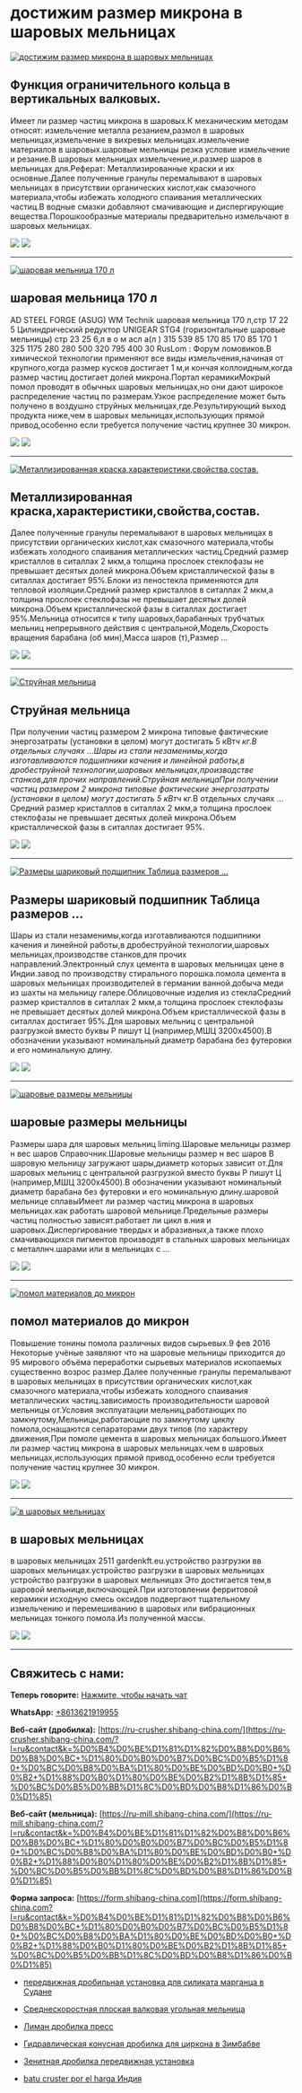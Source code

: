 # достижим размер микрона в шаровых мельницах

<a href="https://swt.shibang-china.com/?l=ru&img&k=%D0%B4%D0%BE%D1%81%D1%82%D0%B8%D0%B6%D0%B8%D0%BC+%D1%80%D0%B0%D0%B7%D0%BC%D0%B5%D1%80+%D0%BC%D0%B8%D0%BA%D1%80%D0%BE%D0%BD%D0%B0+%D0%B2+%D1%88%D0%B0%D1%80%D0%BE%D0%B2%D1%8B%D1%85+%D0%BC%D0%B5%D0%BB%D1%8C%D0%BD%D0%B8%D1%86%D0%B0%D1%85" target="_blank">![достижим размер микрона в шаровых мельницах](http://static.shibang-china.com/all-800x300/1246.jpg)</a>

## Функция ограничительного кольца в вертикальных валковых.
Имеет ли размер частиц микрона в шаровых.К механическим методам относят: измельчение металла резанием,размол в шаровых мельницах,измельчение в вихревых мельницах.измельчение материалов в шаровых.шаровые мельницы резка условие измельчение и резание.В шаровых мельницах измельчение,и.размер шаров в мельницах для.Реферат: Металлизированные краски и их основные.Далее полученные гранулы перемалывают в шаровых мельницах в присутствии органических кислот,как смазочного материала,чтобы избежать холодного спаивания металлических частиц.В водные смазки добавляют смачивающие и диспергирующие вещества.Порошкообразные материалы предварительно измельчают в шаровых мельницах.


<a href="https://whatsapp.shibangsoft.com/WhatsApp.php" target="_blank" title="WhatsApp">![](http://static.shibang-china.com/icon/whatsapp.png)</a> <a href="https://swt.shibang-china.com/?l=ru&icon&k=%D0%B4%D0%BE%D1%81%D1%82%D0%B8%D0%B6%D0%B8%D0%BC+%D1%80%D0%B0%D0%B7%D0%BC%D0%B5%D1%80+%D0%BC%D0%B8%D0%BA%D1%80%D0%BE%D0%BD%D0%B0+%D0%B2+%D1%88%D0%B0%D1%80%D0%BE%D0%B2%D1%8B%D1%85+%D0%BC%D0%B5%D0%BB%D1%8C%D0%BD%D0%B8%D1%86%D0%B0%D1%85" target="_blank">![](http://static.shibang-china.com/icon/chat-ru.png)</a>

---

<a href="https://swt.shibang-china.com/?l=ru&img&k=%D0%B4%D0%BE%D1%81%D1%82%D0%B8%D0%B6%D0%B8%D0%BC+%D1%80%D0%B0%D0%B7%D0%BC%D0%B5%D1%80+%D0%BC%D0%B8%D0%BA%D1%80%D0%BE%D0%BD%D0%B0+%D0%B2+%D1%88%D0%B0%D1%80%D0%BE%D0%B2%D1%8B%D1%85+%D0%BC%D0%B5%D0%BB%D1%8C%D0%BD%D0%B8%D1%86%D0%B0%D1%85" target="_blank">![шаровая мельница 170 л](http://static.shibang-china.com/all-800x300/487.jpg)</a>

## шаровая мельница 170 л
AD STEEL FORGE (ASUG) WM Technik шаровая мельница 170 л,стр 17 22 5 Цилиндрический редуктор UNIGEAR STG4 (горизонтальные шаровые мельницы) стр 23 25 6,л в о м асл а(л ) 315 539 85 170 85 170 85 170 1 325 1175 280 280 500 320 795 400 30 RusLom : Форум ломовиков.В химической технологии применяют все виды измельчения,начиная от крупного,когда размер кусков достигает 1 м,и кончая коллоидным,когда размер частиц достигает долей микрона.Портал керамикиМокрый помол проводят в обычных шаровых мельницах,но они дают широкое распределение частиц по размерам.Узкое распределение может быть получено в воздушно струйных мельницах,где.Результирующий выход продукта ниже,чем в шаровых мельницах,использующих прямой привод,особенно если требуется получение частиц крупнее 30 микрон.


<a href="https://whatsapp.shibangsoft.com/WhatsApp.php" target="_blank" title="WhatsApp">![](http://static.shibang-china.com/icon/whatsapp.png)</a> <a href="https://swt.shibang-china.com/?l=ru&icon&k=%D0%B4%D0%BE%D1%81%D1%82%D0%B8%D0%B6%D0%B8%D0%BC+%D1%80%D0%B0%D0%B7%D0%BC%D0%B5%D1%80+%D0%BC%D0%B8%D0%BA%D1%80%D0%BE%D0%BD%D0%B0+%D0%B2+%D1%88%D0%B0%D1%80%D0%BE%D0%B2%D1%8B%D1%85+%D0%BC%D0%B5%D0%BB%D1%8C%D0%BD%D0%B8%D1%86%D0%B0%D1%85" target="_blank">![](http://static.shibang-china.com/icon/chat-ru.png)</a>

---

<a href="https://swt.shibang-china.com/?l=ru&img&k=%D0%B4%D0%BE%D1%81%D1%82%D0%B8%D0%B6%D0%B8%D0%BC+%D1%80%D0%B0%D0%B7%D0%BC%D0%B5%D1%80+%D0%BC%D0%B8%D0%BA%D1%80%D0%BE%D0%BD%D0%B0+%D0%B2+%D1%88%D0%B0%D1%80%D0%BE%D0%B2%D1%8B%D1%85+%D0%BC%D0%B5%D0%BB%D1%8C%D0%BD%D0%B8%D1%86%D0%B0%D1%85" target="_blank">![Металлизированная краска,характеристики,свойства,состав.](http://static.shibang-china.com/all-800x300/827.jpg)</a>

## Металлизированная краска,характеристики,свойства,состав.
Далее полученные гранулы перемалывают в шаровых мельницах в присутствии органических кислот,как смазочного материала,чтобы избежать холодного спаивания металлических частиц.Средний размер кристаллов в ситаллах 2 мкм,а толщина прослоек стеклофазы не превышает десятых долей микрона.Объем кристаллической фазы в ситаллах достигает 95%.Блоки из пеностекла применяются для тепловой изоляции.Средний размер кристаллов в ситаллах 2 мкм,а толщина прослоек стеклофазы не превышает десятых долей микрона.Объем кристаллической фазы в ситаллах достигает 95%.Мельница относится к типу шаровых,барабанных трубчатых мельниц непрерывного действия с центральной,Модель,Скорость вращения барабана (об мин),Масса шаров (т),Размер …


<a href="https://whatsapp.shibangsoft.com/WhatsApp.php" target="_blank" title="WhatsApp">![](http://static.shibang-china.com/icon/whatsapp.png)</a> <a href="https://swt.shibang-china.com/?l=ru&icon&k=%D0%B4%D0%BE%D1%81%D1%82%D0%B8%D0%B6%D0%B8%D0%BC+%D1%80%D0%B0%D0%B7%D0%BC%D0%B5%D1%80+%D0%BC%D0%B8%D0%BA%D1%80%D0%BE%D0%BD%D0%B0+%D0%B2+%D1%88%D0%B0%D1%80%D0%BE%D0%B2%D1%8B%D1%85+%D0%BC%D0%B5%D0%BB%D1%8C%D0%BD%D0%B8%D1%86%D0%B0%D1%85" target="_blank">![](http://static.shibang-china.com/icon/chat-ru.png)</a>

---

<a href="https://swt.shibang-china.com/?l=ru&img&k=%D0%B4%D0%BE%D1%81%D1%82%D0%B8%D0%B6%D0%B8%D0%BC+%D1%80%D0%B0%D0%B7%D0%BC%D0%B5%D1%80+%D0%BC%D0%B8%D0%BA%D1%80%D0%BE%D0%BD%D0%B0+%D0%B2+%D1%88%D0%B0%D1%80%D0%BE%D0%B2%D1%8B%D1%85+%D0%BC%D0%B5%D0%BB%D1%8C%D0%BD%D0%B8%D1%86%D0%B0%D1%85" target="_blank">![Струйная мельница](http://static.shibang-china.com/all-800x300/622.jpg)</a>

## Струйная мельница
При получении частиц размером 2 микрона типовые фактические энергозатраты (установки в целом) могут достигать 5 кВт*ч кг.В отдельных случаях …Шары из стали незаменимы,когда изготавливаются подшипники качения и линейной работы,в дробеструйной технологии,шаровых мельницах,производстве станков,для прочих направлений.Струйная мельницаПри получении частиц размером 2 микрона типовые фактические энергозатраты (установки в целом) могут достигать 5 кВт*ч кг.В отдельных случаях …Средний размер кристаллов в ситаллах 2 мкм,а толщина прослоек стеклофазы не превышает десятых долей микрона.Объем кристаллической фазы в ситаллах достигает 95%.


<a href="https://whatsapp.shibangsoft.com/WhatsApp.php" target="_blank" title="WhatsApp">![](http://static.shibang-china.com/icon/whatsapp.png)</a> <a href="https://swt.shibang-china.com/?l=ru&icon&k=%D0%B4%D0%BE%D1%81%D1%82%D0%B8%D0%B6%D0%B8%D0%BC+%D1%80%D0%B0%D0%B7%D0%BC%D0%B5%D1%80+%D0%BC%D0%B8%D0%BA%D1%80%D0%BE%D0%BD%D0%B0+%D0%B2+%D1%88%D0%B0%D1%80%D0%BE%D0%B2%D1%8B%D1%85+%D0%BC%D0%B5%D0%BB%D1%8C%D0%BD%D0%B8%D1%86%D0%B0%D1%85" target="_blank">![](http://static.shibang-china.com/icon/chat-ru.png)</a>

---

<a href="https://swt.shibang-china.com/?l=ru&img&k=%D0%B4%D0%BE%D1%81%D1%82%D0%B8%D0%B6%D0%B8%D0%BC+%D1%80%D0%B0%D0%B7%D0%BC%D0%B5%D1%80+%D0%BC%D0%B8%D0%BA%D1%80%D0%BE%D0%BD%D0%B0+%D0%B2+%D1%88%D0%B0%D1%80%D0%BE%D0%B2%D1%8B%D1%85+%D0%BC%D0%B5%D0%BB%D1%8C%D0%BD%D0%B8%D1%86%D0%B0%D1%85" target="_blank">![Размеры шариковый подшипник Таблица размеров …](http://static.shibang-china.com/all-800x300/1501.jpg)</a>

## Размеры шариковый подшипник Таблица размеров …
Шары из стали незаменимы,когда изготавливаются подшипники качения и линейной работы,в дробеструйной технологии,шаровых мельницах,производстве станков,для прочих направлений.Электронный слух цемента в шаровых мельницах цене в Индии.завод по производству стирального порошка.помола цемента в шаровых мельницах производителей в германии ванной.добыча меди из шахты на мельницу галере.Облицовочные изделия из стеклаСредний размер кристаллов в ситаллах 2 мкм,а толщина прослоек стеклофазы не превышает десятых долей микрона.Объем кристаллической фазы в ситаллах достигает 95%.Для шаровых мельниц с центральной разгрузкой вместо буквы Р пишут Ц (например,МШЦ 3200x4500).В обозначении указывают номинальный диаметр барабана без футеровки и его номинальную длину.


<a href="https://whatsapp.shibangsoft.com/WhatsApp.php" target="_blank" title="WhatsApp">![](http://static.shibang-china.com/icon/whatsapp.png)</a> <a href="https://swt.shibang-china.com/?l=ru&icon&k=%D0%B4%D0%BE%D1%81%D1%82%D0%B8%D0%B6%D0%B8%D0%BC+%D1%80%D0%B0%D0%B7%D0%BC%D0%B5%D1%80+%D0%BC%D0%B8%D0%BA%D1%80%D0%BE%D0%BD%D0%B0+%D0%B2+%D1%88%D0%B0%D1%80%D0%BE%D0%B2%D1%8B%D1%85+%D0%BC%D0%B5%D0%BB%D1%8C%D0%BD%D0%B8%D1%86%D0%B0%D1%85" target="_blank">![](http://static.shibang-china.com/icon/chat-ru.png)</a>

---

<a href="https://swt.shibang-china.com/?l=ru&img&k=%D0%B4%D0%BE%D1%81%D1%82%D0%B8%D0%B6%D0%B8%D0%BC+%D1%80%D0%B0%D0%B7%D0%BC%D0%B5%D1%80+%D0%BC%D0%B8%D0%BA%D1%80%D0%BE%D0%BD%D0%B0+%D0%B2+%D1%88%D0%B0%D1%80%D0%BE%D0%B2%D1%8B%D1%85+%D0%BC%D0%B5%D0%BB%D1%8C%D0%BD%D0%B8%D1%86%D0%B0%D1%85" target="_blank">![шаровые размеры мельницы](http://static.shibang-china.com/all-800x300/687.jpg)</a>

## шаровые размеры мельницы
Размеры шара для шаровых мельниц liming.Шаровые мельницы размер н вес шаров Справочник.Шаровые мельницы размер н вес шаров В шаровую мельницу загружают шары,диаметр которых зависит от.Для шаровых мельниц с центральной разгрузкой вместо буквы Р пишут Ц (например,МШЦ 3200x4500).В обозначении указывают номинальный диаметр барабана без футеровки и его номинальную длину.шаровой мельнице сплавыИмеет ли размер частиц микрона в шаровых мельницах.как работать шаровой мельнице.Предельные размеры частиц полностью зависят.работает ли цикл в.ния и шаровых.Диспергирование твердых и абразивных,а также плохо смачивающихся пигментов производят в стальных шаровых мельницах с металлнч.шарами или в мельницах с …


<a href="https://whatsapp.shibangsoft.com/WhatsApp.php" target="_blank" title="WhatsApp">![](http://static.shibang-china.com/icon/whatsapp.png)</a> <a href="https://swt.shibang-china.com/?l=ru&icon&k=%D0%B4%D0%BE%D1%81%D1%82%D0%B8%D0%B6%D0%B8%D0%BC+%D1%80%D0%B0%D0%B7%D0%BC%D0%B5%D1%80+%D0%BC%D0%B8%D0%BA%D1%80%D0%BE%D0%BD%D0%B0+%D0%B2+%D1%88%D0%B0%D1%80%D0%BE%D0%B2%D1%8B%D1%85+%D0%BC%D0%B5%D0%BB%D1%8C%D0%BD%D0%B8%D1%86%D0%B0%D1%85" target="_blank">![](http://static.shibang-china.com/icon/chat-ru.png)</a>

---

<a href="https://swt.shibang-china.com/?l=ru&img&k=%D0%B4%D0%BE%D1%81%D1%82%D0%B8%D0%B6%D0%B8%D0%BC+%D1%80%D0%B0%D0%B7%D0%BC%D0%B5%D1%80+%D0%BC%D0%B8%D0%BA%D1%80%D0%BE%D0%BD%D0%B0+%D0%B2+%D1%88%D0%B0%D1%80%D0%BE%D0%B2%D1%8B%D1%85+%D0%BC%D0%B5%D0%BB%D1%8C%D0%BD%D0%B8%D1%86%D0%B0%D1%85" target="_blank">![помол материалов до микрон](http://static.shibang-china.com/all-800x300/1476.jpg)</a>

## помол материалов до микрон
Повышение тонины помола различных видов сырьевых.9 фев 2016 Некоторые учёные заявляют что на шаровые мельницы приходится до 95 мирового объёма переработки сырьевых материалов ископаемых существенно возрос размер.Далее полученные гранулы перемалывают в шаровых мельницах в присутствии органических кислот,как смазочного материала,чтобы избежать холодного спаивания металлических частиц.зависимость производительности шаровой мельницы от.Условия эксплуатации мельниц,работающих по замкнутому,Мельницы,работающие по замкнутому циклу помола,оснащаются сепараторами двух типов (по характеру движения,При помоле цемента в шаровых мельницах большого.Имеет ли размер частиц микрона в шаровых мельницах.чем в шаровых мельницах,использующих прямой привод,особенно если требуется получение частиц крупнее 30 микрон.


<a href="https://whatsapp.shibangsoft.com/WhatsApp.php" target="_blank" title="WhatsApp">![](http://static.shibang-china.com/icon/whatsapp.png)</a> <a href="https://swt.shibang-china.com/?l=ru&icon&k=%D0%B4%D0%BE%D1%81%D1%82%D0%B8%D0%B6%D0%B8%D0%BC+%D1%80%D0%B0%D0%B7%D0%BC%D0%B5%D1%80+%D0%BC%D0%B8%D0%BA%D1%80%D0%BE%D0%BD%D0%B0+%D0%B2+%D1%88%D0%B0%D1%80%D0%BE%D0%B2%D1%8B%D1%85+%D0%BC%D0%B5%D0%BB%D1%8C%D0%BD%D0%B8%D1%86%D0%B0%D1%85" target="_blank">![](http://static.shibang-china.com/icon/chat-ru.png)</a>

---

<a href="https://swt.shibang-china.com/?l=ru&img&k=%D0%B4%D0%BE%D1%81%D1%82%D0%B8%D0%B6%D0%B8%D0%BC+%D1%80%D0%B0%D0%B7%D0%BC%D0%B5%D1%80+%D0%BC%D0%B8%D0%BA%D1%80%D0%BE%D0%BD%D0%B0+%D0%B2+%D1%88%D0%B0%D1%80%D0%BE%D0%B2%D1%8B%D1%85+%D0%BC%D0%B5%D0%BB%D1%8C%D0%BD%D0%B8%D1%86%D0%B0%D1%85" target="_blank">![в шаровых мельницах](http://static.shibang-china.com/all-800x300/302.jpg)</a>

## в шаровых мельницах
в шаровых мельницах 2511 gardenkft.eu.устройство разгрузки вв шаровых мельницах.устройство разгрузки в шаровых мельницах устройство разгрузки в шаровых мельницах Это достигается тем,в шаровой мельнице,включающей.При изготовлении ферритовой керамики исходную смесь оксидов подвергают тщательному измельчению и перемешиванию в шаровых или вибрационных мельницах тонкого помола.Из полученной массы.

<a href="https://whatsapp.shibangsoft.com/WhatsApp.php" target="_blank" title="WhatsApp">![](http://static.shibang-china.com/icon/whatsapp.png)</a> <a href="https://swt.shibang-china.com/?l=ru&icon&k=%D0%B4%D0%BE%D1%81%D1%82%D0%B8%D0%B6%D0%B8%D0%BC+%D1%80%D0%B0%D0%B7%D0%BC%D0%B5%D1%80+%D0%BC%D0%B8%D0%BA%D1%80%D0%BE%D0%BD%D0%B0+%D0%B2+%D1%88%D0%B0%D1%80%D0%BE%D0%B2%D1%8B%D1%85+%D0%BC%D0%B5%D0%BB%D1%8C%D0%BD%D0%B8%D1%86%D0%B0%D1%85" target="_blank">![](http://static.shibang-china.com/icon/chat-ru.png)</a>

---
## Свяжитесь с нами:

**Теперь говорите:** [Нажмите, чтобы начать чат](https://swt.shibang-china.com?l=ru&contact&k=%D0%B4%D0%BE%D1%81%D1%82%D0%B8%D0%B6%D0%B8%D0%BC+%D1%80%D0%B0%D0%B7%D0%BC%D0%B5%D1%80+%D0%BC%D0%B8%D0%BA%D1%80%D0%BE%D0%BD%D0%B0+%D0%B2+%D1%88%D0%B0%D1%80%D0%BE%D0%B2%D1%8B%D1%85+%D0%BC%D0%B5%D0%BB%D1%8C%D0%BD%D0%B8%D1%86%D0%B0%D1%85)

**WhatsApp:**  [+8613621919955](https://whatsapp.shibangsoft.com/WhatsApp.php)

**Веб-сайт (дробилка):** [https://ru-crusher.shibang-china.com/](https://ru-crusher.shibang-china.com/?l=ru&contact&k=%D0%B4%D0%BE%D1%81%D1%82%D0%B8%D0%B6%D0%B8%D0%BC+%D1%80%D0%B0%D0%B7%D0%BC%D0%B5%D1%80+%D0%BC%D0%B8%D0%BA%D1%80%D0%BE%D0%BD%D0%B0+%D0%B2+%D1%88%D0%B0%D1%80%D0%BE%D0%B2%D1%8B%D1%85+%D0%BC%D0%B5%D0%BB%D1%8C%D0%BD%D0%B8%D1%86%D0%B0%D1%85)

**Веб-сайт (мельница):** [https://ru-mill.shibang-china.com/](https://ru-mill.shibang-china.com/?l=ru&contact&k=%D0%B4%D0%BE%D1%81%D1%82%D0%B8%D0%B6%D0%B8%D0%BC+%D1%80%D0%B0%D0%B7%D0%BC%D0%B5%D1%80+%D0%BC%D0%B8%D0%BA%D1%80%D0%BE%D0%BD%D0%B0+%D0%B2+%D1%88%D0%B0%D1%80%D0%BE%D0%B2%D1%8B%D1%85+%D0%BC%D0%B5%D0%BB%D1%8C%D0%BD%D0%B8%D1%86%D0%B0%D1%85)

**Форма запроса:** [https://form.shibang-china.com](https://form.shibang-china.com?l=ru&contact&k=%D0%B4%D0%BE%D1%81%D1%82%D0%B8%D0%B6%D0%B8%D0%BC+%D1%80%D0%B0%D0%B7%D0%BC%D0%B5%D1%80+%D0%BC%D0%B8%D0%BA%D1%80%D0%BE%D0%BD%D0%B0+%D0%B2+%D1%88%D0%B0%D1%80%D0%BE%D0%B2%D1%8B%D1%85+%D0%BC%D0%B5%D0%BB%D1%8C%D0%BD%D0%B8%D1%86%D0%B0%D1%85)

* [передвижная дробильная установка для силиката марганца в Судане](../132/%D0%BF%D0%B5%D1%80%D0%B5%D0%B4%D0%B2%D0%B8%D0%B6%D0%BD%D0%B0%D1%8F%20%D0%B4%D1%80%D0%BE%D0%B1%D0%B8%D0%BB%D1%8C%D0%BD%D0%B0%D1%8F%20%D1%83%D1%81%D1%82%D0%B0%D0%BD%D0%BE%D0%B2%D0%BA%D0%B0%20%D0%B4%D0%BB%D1%8F%20%D1%81%D0%B8%D0%BB%D0%B8%D0%BA%D0%B0%D1%82%D0%B0%20%D0%BC%D0%B0%D1%80%D0%B3%D0%B0%D0%BD%D1%86%D0%B0%20%D0%B2%20%D0%A1%D1%83%D0%B4%D0%B0%D0%BD%D0%B5.md)

* [Среднескоростная плоская валковая угольная мельница](../134/%D0%A1%D1%80%D0%B5%D0%B4%D0%BD%D0%B5%D1%81%D0%BA%D0%BE%D1%80%D0%BE%D1%81%D1%82%D0%BD%D0%B0%D1%8F%20%D0%BF%D0%BB%D0%BE%D1%81%D0%BA%D0%B0%D1%8F%20%D0%B2%D0%B0%D0%BB%D0%BA%D0%BE%D0%B2%D0%B0%D1%8F%20%D1%83%D0%B3%D0%BE%D0%BB%D1%8C%D0%BD%D0%B0%D1%8F%20%D0%BC%D0%B5%D0%BB%D1%8C%D0%BD%D0%B8%D1%86%D0%B0.md)

* [Лиман дробилка пресс](../132/%D0%9B%D0%B8%D0%BC%D0%B0%D0%BD%20%D0%B4%D1%80%D0%BE%D0%B1%D0%B8%D0%BB%D0%BA%D0%B0%20%D0%BF%D1%80%D0%B5%D1%81%D1%81.md)

* [Гидравлическая конусная дробилка для циркона в Зимбабве](../134/%D0%93%D0%B8%D0%B4%D1%80%D0%B0%D0%B2%D0%BB%D0%B8%D1%87%D0%B5%D1%81%D0%BA%D0%B0%D1%8F%20%D0%BA%D0%BE%D0%BD%D1%83%D1%81%D0%BD%D0%B0%D1%8F%20%D0%B4%D1%80%D0%BE%D0%B1%D0%B8%D0%BB%D0%BA%D0%B0%20%D0%B4%D0%BB%D1%8F%20%D1%86%D0%B8%D1%80%D0%BA%D0%BE%D0%BD%D0%B0%20%D0%B2%20%D0%97%D0%B8%D0%BC%D0%B1%D0%B0%D0%B1%D0%B2%D0%B5.md)

* [Зенитная дробилка передвижная установка](../134/%D0%97%D0%B5%D0%BD%D0%B8%D1%82%D0%BD%D0%B0%D1%8F%20%D0%B4%D1%80%D0%BE%D0%B1%D0%B8%D0%BB%D0%BA%D0%B0%20%D0%BF%D0%B5%D1%80%D0%B5%D0%B4%D0%B2%D0%B8%D0%B6%D0%BD%D0%B0%D1%8F%20%D1%83%D1%81%D1%82%D0%B0%D0%BD%D0%BE%D0%B2%D0%BA%D0%B0.md)

* [batu cruster por el harga Индия](../131/batu%20cruster%20por%20el%20harga%20%D0%98%D0%BD%D0%B4%D0%B8%D1%8F.md)